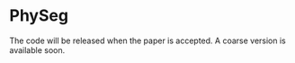 # PhySeg
The code will be released when the paper is accepted. A coarse version is available soon. 
